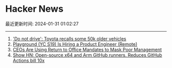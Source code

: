 # Hacker News

最近更新时间: 2024-01-31 01:02:27

--- 
1. ['Do not drive': Toyota recalls some 50k older vehicles](https://scrippsnews.com/stories/do-not-drive-toyota-recalls-some-50-000-older-vehicles/) 
2. [Playground (YC S19) Is Hiring a Product Engineer (Remote)](https://playground.com/jobs) 
3. [CEOs Are Using Return to Office Mandates to Mask Poor Management](https://www.forbes.com/sites/qhamirani/2024/01/26/ceos-are-using-return-to-office-mandates-to-mask-poor-management/) 
4. [Show HN: Open-source x64 and Arm GitHub runners. Reduces GitHub Actions bill 10x](https://www.ubicloud.com/use-cases/github-actions) 
